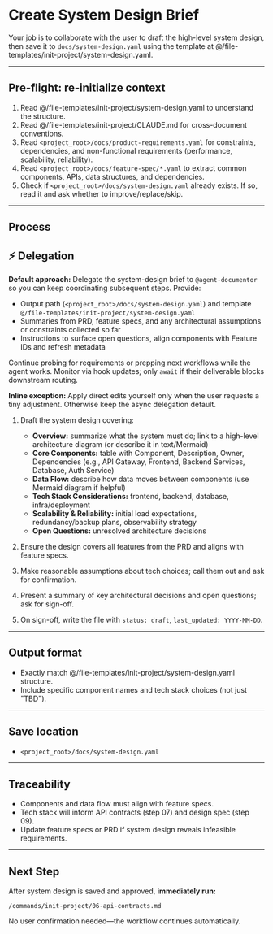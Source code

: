 # Create System Design Brief

Your job is to collaborate with the user to draft the high-level system design, then save it to `docs/system-design.yaml` using the template at @/file-templates/init-project/system-design.yaml.

---

## Pre-flight: re-initialize context
1. Read @/file-templates/init-project/system-design.yaml to understand the structure.
2. Read @/file-templates/init-project/CLAUDE.md for cross-document conventions.
3. Read `<project_root>/docs/product-requirements.yaml` for constraints, dependencies, and non-functional requirements (performance, scalability, reliability).
4. Read `<project_root>/docs/feature-spec/*.yaml` to extract common components, APIs, data structures, and dependencies.
5. Check if `<project_root>/docs/system-design.yaml` already exists. If so, read it and ask whether to improve/replace/skip.

---

## Process

## ⚡ Delegation

**Default approach:** Delegate the system-design brief to `@agent-documentor` so you can keep coordinating subsequent steps. Provide:
- Output path (`<project_root>/docs/system-design.yaml`) and template `@/file-templates/init-project/system-design.yaml`
- Summaries from PRD, feature specs, and any architectural assumptions or constraints collected so far
- Instructions to surface open questions, align components with Feature IDs and refresh metadata

Continue probing for requirements or prepping next workflows while the agent works. Monitor via hook updates; only `await` if their deliverable blocks downstream routing.

**Inline exception:** Apply direct edits yourself only when the user requests a tiny adjustment. Otherwise keep the async delegation default.

1. Draft the system design covering:
   - **Overview:** summarize what the system must do; link to a high-level architecture diagram (or describe it in text/Mermaid)
   - **Core Components:** table with Component, Description, Owner, Dependencies (e.g., API Gateway, Frontend, Backend Services, Database, Auth Service)
   - **Data Flow:** describe how data moves between components (use Mermaid diagram if helpful)
   - **Tech Stack Considerations:** frontend, backend, database, infra/deployment
   - **Scalability & Reliability:** initial load expectations, redundancy/backup plans, observability strategy
   - **Open Questions:** unresolved architecture decisions

2. Ensure the design covers all features from the PRD and aligns with feature specs.

3. Make reasonable assumptions about tech choices; call them out and ask for confirmation.

4. Present a summary of key architectural decisions and open questions; ask for sign-off.

5. On sign-off, write the file with `status: draft`, `last_updated: YYYY-MM-DD`.

---

## Output format
- Exactly match @/file-templates/init-project/system-design.yaml structure.
- Include specific component names and tech stack choices (not just "TBD").

---

## Save location
- `<project_root>/docs/system-design.yaml`

---

## Traceability
- Components and data flow must align with feature specs.
- Tech stack will inform API contracts (step 07) and design spec (step 09).
- Update feature specs or PRD if system design reveals infeasible requirements.

---

## Next Step

After system design is saved and approved, **immediately run:**
```
/commands/init-project/06-api-contracts.md
```

No user confirmation needed—the workflow continues automatically.
